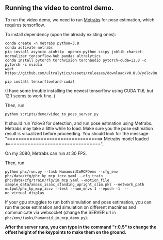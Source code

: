 ## Running the video to control demo. 

To run the video demo, we need to run [Metrabs](https://istvansarandi.com/eccv22_demo/) for pose estimation, which requires tensorflow. 


To install dependency (upon the already existing ones):
```
conda create -n metrabs python=3.8
conda activate metrabs
pip install asyncio aiohttp  opencv-python scipy joblib charset-normalizer tensorflow-hub pandas ultralytics
conda install pytorch torchvision torchaudio pytorch-cuda=11.8 -c pytorch -c nvidia
wget https://github.com/ultralytics/assets/releases/download/v0.0.0/yolov8n.pt

pip install tensorflow[and-cuda]
```

(I have some trouble installing the newest tensorflow using CUDA 11.6, but 12.1 seems to work fine. )


Then, run 

```
python scripts/demo/video_to_pose_server.py
```

It should run Yolov8 for detection, and run pose estmation using Metrabs. Metrabs may take a little while to load. Make sure you the pose estimation result is visualized before proceeding. You should look for the message
"==================================> Metrabs model loaded <==================================". 

On my 3080, Metrabs can run at 30 FPS. 

Then, run 
```
python phc/run.py --task HumanoidImMCPDemo --cfg_env phc/data/cfg/phc_kp_mcp_iccv.yaml --cfg_train phc/data/cfg/train/rlg/im_mcp.yaml --motion_file sample_data/amass_isaac_standing_upright_slim.pkl --network_path output/phc_kp_mcp_iccv --test --num_envs 1 --epoch -1  --no_virtual_display
```

If your gpu struggles to run both simulation and pose estimation, you can run the pose estimation and simulation on different machines and communicate via websocket (change the SERVER url in `phc/env/tasks/humanoid_im_mcp_demo.py`). 

**After the server runs, you can type in the command "r:0.5" to change the offset height of the keypoints to make them on the ground.**





